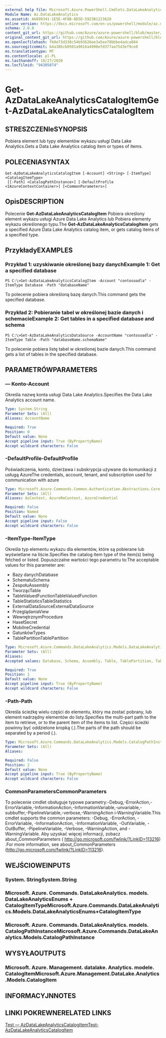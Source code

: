 ```yaml
---
external help file: Microsoft.Azure.PowerShell.Cmdlets.DataLakeAnalytics.dll-Help.xml
Module Name: Az.DataLakeAnalytics
ms.assetid: A6899341-1E5E-4F8B-8D5D-5923B1223628
online version: https://docs.microsoft.com/en-us/powershell/module/az.datalakeanalytics/get-azdatalakeanalyticscatalogitem
schema: 2.0.0
content_git_url: https://github.com/Azure/azure-powershell/blob/master/src/DataLakeAnalytics/DataLakeAnalytics/help/Get-AzDataLakeAnalyticsCatalogItem.md
original_content_git_url: https://github.com/Azure/azure-powershell/blob/master/src/DataLakeAnalytics/DataLakeAnalytics/help/Get-AzDataLakeAnalyticsCatalogItem.md
ms.openlocfilehash: fb0e73d338c54b93626ee3a5ee78bbbe4adca884
ms.sourcegitcommit: b4a38bcb0501a9016a4998efd377aa75d3ef9ce8
ms.translationtype: MT
ms.contentlocale: pl-PL
ms.lasthandoff: 10/27/2020
ms.locfileid: "94305874"
---
```

# <span data-ttu-id="75bdd-101">Get-AzDataLakeAnalyticsCatalogItem</span><span class="sxs-lookup"><span data-stu-id="75bdd-101">Get-AzDataLakeAnalyticsCatalogItem</span></span>

## <span data-ttu-id="75bdd-102">STRESZCZENIe</span><span class="sxs-lookup"><span data-stu-id="75bdd-102">SYNOPSIS</span></span>
<span data-ttu-id="75bdd-103">Pobiera element lub typy elementów wykazu usługi Data Lake Analytics.</span><span class="sxs-lookup"><span data-stu-id="75bdd-103">Gets a Data Lake Analytics catalog item or types of items.</span></span>

## <span data-ttu-id="75bdd-104">POLECENIA</span><span class="sxs-lookup"><span data-stu-id="75bdd-104">SYNTAX</span></span>

```
Get-AzDataLakeAnalyticsCatalogItem [-Account] <String> [-ItemType] <CatalogItemType>
 [[-Path] <CatalogPathInstance>] [-DefaultProfile <IAzureContextContainer>] [<CommonParameters>]
```

## <span data-ttu-id="75bdd-105">Opis</span><span class="sxs-lookup"><span data-stu-id="75bdd-105">DESCRIPTION</span></span>
<span data-ttu-id="75bdd-106">Polecenie **Get-AzDataLakeAnalyticsCatalogItem** Pobiera określony element wykazu usługi Azure Data Lake Analytics lub Pobiera elementy wykazu określonego typu.</span><span class="sxs-lookup"><span data-stu-id="75bdd-106">The **Get-AzDataLakeAnalyticsCatalogItem** gets a specified Azure Data Lake Analytics catalog item, or gets catalog items of a specified type.</span></span>

## <span data-ttu-id="75bdd-107">Przykłady</span><span class="sxs-lookup"><span data-stu-id="75bdd-107">EXAMPLES</span></span>

### <span data-ttu-id="75bdd-108">Przykład 1: uzyskiwanie określonej bazy danych</span><span class="sxs-lookup"><span data-stu-id="75bdd-108">Example 1: Get a specified database</span></span>
```
PS C:\>Get-AzDataLakeAnalyticsCatalogItem -Account "contosoadla" -ItemType Database -Path "databaseName"
```

<span data-ttu-id="75bdd-109">To polecenie pobiera określoną bazę danych.</span><span class="sxs-lookup"><span data-stu-id="75bdd-109">This command gets the specified database.</span></span>

### <span data-ttu-id="75bdd-110">Przykład 2: Pobieranie tabel w określonej bazie danych i schemacie</span><span class="sxs-lookup"><span data-stu-id="75bdd-110">Example 2: Get tables in a specified database and schema</span></span>
```
PS C:\>Get-AzDataLakeAnalyticsDataSource -AccountName "contosoadla" -ItemType Table -Path "databaseName.schemaName"
```

<span data-ttu-id="75bdd-111">To polecenie pobiera listę tabel w określonej bazie danych.</span><span class="sxs-lookup"><span data-stu-id="75bdd-111">This command gets a list of tables in the specified database.</span></span>

## <span data-ttu-id="75bdd-112">PARAMETRÓW</span><span class="sxs-lookup"><span data-stu-id="75bdd-112">PARAMETERS</span></span>

### <span data-ttu-id="75bdd-113">— Konto</span><span class="sxs-lookup"><span data-stu-id="75bdd-113">-Account</span></span>
<span data-ttu-id="75bdd-114">Określa nazwę konta usługi Data Lake Analytics.</span><span class="sxs-lookup"><span data-stu-id="75bdd-114">Specifies the Data Lake Analytics account name.</span></span>

```yaml
Type: System.String
Parameter Sets: (All)
Aliases: AccountName

Required: True
Position: 0
Default value: None
Accept pipeline input: True (ByPropertyName)
Accept wildcard characters: False
```

### <span data-ttu-id="75bdd-115">-DefaultProfile</span><span class="sxs-lookup"><span data-stu-id="75bdd-115">-DefaultProfile</span></span>
<span data-ttu-id="75bdd-116">Poświadczenia, konto, dzierżawa i subskrypcja używane do komunikacji z usługą Azure</span><span class="sxs-lookup"><span data-stu-id="75bdd-116">The credentials, account, tenant, and subscription used for communication with azure</span></span>

```yaml
Type: Microsoft.Azure.Commands.Common.Authentication.Abstractions.Core.IAzureContextContainer
Parameter Sets: (All)
Aliases: AzContext, AzureRmContext, AzureCredential

Required: False
Position: Named
Default value: None
Accept pipeline input: False
Accept wildcard characters: False
```

### <span data-ttu-id="75bdd-117">-ItemType</span><span class="sxs-lookup"><span data-stu-id="75bdd-117">-ItemType</span></span>
<span data-ttu-id="75bdd-118">Określa typ elementu wykazu dla elementów, które są pobierane lub wyświetlane na liście.</span><span class="sxs-lookup"><span data-stu-id="75bdd-118">Specifies the catalog item type of the item(s) being fetched or listed.</span></span>
<span data-ttu-id="75bdd-119">Dopuszczalne wartości tego parametru to:</span><span class="sxs-lookup"><span data-stu-id="75bdd-119">The acceptable values for this parameter are:</span></span>
- <span data-ttu-id="75bdd-120">Bazy danych</span><span class="sxs-lookup"><span data-stu-id="75bdd-120">Database</span></span>
- <span data-ttu-id="75bdd-121">Schematu</span><span class="sxs-lookup"><span data-stu-id="75bdd-121">Schema</span></span>
- <span data-ttu-id="75bdd-122">Zespołu</span><span class="sxs-lookup"><span data-stu-id="75bdd-122">Assembly</span></span>
- <span data-ttu-id="75bdd-123">Tworząc</span><span class="sxs-lookup"><span data-stu-id="75bdd-123">Table</span></span>
- <span data-ttu-id="75bdd-124">TableValuedFunction</span><span class="sxs-lookup"><span data-stu-id="75bdd-124">TableValuedFunction</span></span>
- <span data-ttu-id="75bdd-125">TableStatistics</span><span class="sxs-lookup"><span data-stu-id="75bdd-125">TableStatistics</span></span>
- <span data-ttu-id="75bdd-126">ExternalDataSource</span><span class="sxs-lookup"><span data-stu-id="75bdd-126">ExternalDataSource</span></span>
- <span data-ttu-id="75bdd-127">Przeglądania</span><span class="sxs-lookup"><span data-stu-id="75bdd-127">View</span></span>
- <span data-ttu-id="75bdd-128">Wewnętrznym</span><span class="sxs-lookup"><span data-stu-id="75bdd-128">Procedure</span></span>
- <span data-ttu-id="75bdd-129">Haseł</span><span class="sxs-lookup"><span data-stu-id="75bdd-129">Secret</span></span>
- <span data-ttu-id="75bdd-130">Mobilne</span><span class="sxs-lookup"><span data-stu-id="75bdd-130">Credential</span></span>
- <span data-ttu-id="75bdd-131">Gatunków</span><span class="sxs-lookup"><span data-stu-id="75bdd-131">Types</span></span>
- <span data-ttu-id="75bdd-132">TablePartition</span><span class="sxs-lookup"><span data-stu-id="75bdd-132">TablePartition</span></span>

```yaml
Type: Microsoft.Azure.Commands.DataLakeAnalytics.Models.DataLakeAnalyticsEnums+CatalogItemType
Parameter Sets: (All)
Aliases:
Accepted values: Database, Schema, Assembly, Table, TablePartition, TableValuedFunction, TableStatistics, ExternalDataSource, View, Procedure, Secret, Credential, Types, Package

Required: True
Position: 1
Default value: None
Accept pipeline input: True (ByPropertyName)
Accept wildcard characters: False
```

### <span data-ttu-id="75bdd-133">-Path</span><span class="sxs-lookup"><span data-stu-id="75bdd-133">-Path</span></span>
<span data-ttu-id="75bdd-134">Określa ścieżkę wielu części do elementu, który ma zostać pobrany, lub element nadrzędny elementów do listy.</span><span class="sxs-lookup"><span data-stu-id="75bdd-134">Specifies the multi-part path to the item to retrieve, or to the parent item of the items to list.</span></span>
<span data-ttu-id="75bdd-135">Części ścieżki powinny być oddzielone kropką (.).</span><span class="sxs-lookup"><span data-stu-id="75bdd-135">The parts of the path should be separated by a period (.).</span></span>

```yaml
Type: Microsoft.Azure.Commands.DataLakeAnalytics.Models.CatalogPathInstance
Parameter Sets: (All)
Aliases:

Required: False
Position: 2
Default value: None
Accept pipeline input: True (ByPropertyName)
Accept wildcard characters: False
```

### <span data-ttu-id="75bdd-136">CommonParameters</span><span class="sxs-lookup"><span data-stu-id="75bdd-136">CommonParameters</span></span>
<span data-ttu-id="75bdd-137">To polecenie cmdlet obsługuje typowe parametry:-Debug,-ErrorAction,-ErrorVariable,-InformationAction,-InformationVariable,-unvariable,-subbuffer,-PipelineVariable,-verbose,-WarningAction i-WarningVariable.</span><span class="sxs-lookup"><span data-stu-id="75bdd-137">This cmdlet supports the common parameters: -Debug, -ErrorAction, -ErrorVariable, -InformationAction, -InformationVariable, -OutVariable, -OutBuffer, -PipelineVariable, -Verbose, -WarningAction, and -WarningVariable.</span></span> <span data-ttu-id="75bdd-138">Aby uzyskać więcej informacji, zobacz about_CommonParameters ( http://go.microsoft.com/fwlink/?LinkID=113216) .</span><span class="sxs-lookup"><span data-stu-id="75bdd-138">For more information, see about_CommonParameters (http://go.microsoft.com/fwlink/?LinkID=113216).</span></span>

## <span data-ttu-id="75bdd-139">WEJŚCIOWE</span><span class="sxs-lookup"><span data-stu-id="75bdd-139">INPUTS</span></span>

### <span data-ttu-id="75bdd-140">System. String</span><span class="sxs-lookup"><span data-stu-id="75bdd-140">System.String</span></span>

### <span data-ttu-id="75bdd-141">Microsoft. Azure. Commands. DataLakeAnalytics. models. DataLakeAnalyticsEnums + CatalogItemType</span><span class="sxs-lookup"><span data-stu-id="75bdd-141">Microsoft.Azure.Commands.DataLakeAnalytics.Models.DataLakeAnalyticsEnums+CatalogItemType</span></span>

### <span data-ttu-id="75bdd-142">Microsoft. Azure. Commands. DataLakeAnalytics. models. CatalogPathInstance</span><span class="sxs-lookup"><span data-stu-id="75bdd-142">Microsoft.Azure.Commands.DataLakeAnalytics.Models.CatalogPathInstance</span></span>

## <span data-ttu-id="75bdd-143">WYSYŁA</span><span class="sxs-lookup"><span data-stu-id="75bdd-143">OUTPUTS</span></span>

### <span data-ttu-id="75bdd-144">Microsoft. Azure. Management. datalake. Analytics. modele. CatalogItem</span><span class="sxs-lookup"><span data-stu-id="75bdd-144">Microsoft.Azure.Management.DataLake.Analytics.Models.CatalogItem</span></span>

## <span data-ttu-id="75bdd-145">INFORMACYJN</span><span class="sxs-lookup"><span data-stu-id="75bdd-145">NOTES</span></span>

## <span data-ttu-id="75bdd-146">LINKI POKREWNE</span><span class="sxs-lookup"><span data-stu-id="75bdd-146">RELATED LINKS</span></span>

[<span data-ttu-id="75bdd-147">Test — AzDataLakeAnalyticsCatalogItem</span><span class="sxs-lookup"><span data-stu-id="75bdd-147">Test-AzDataLakeAnalyticsCatalogItem</span></span>](./Test-AzDataLakeAnalyticsCatalogItem.md)


